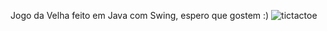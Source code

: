 Jogo da Velha feito em Java com Swing, espero que gostem :)
![tictactoe](https://github.com/Saaanzio/JogoDaVelha/assets/128072794/9d49c872-a90f-4546-8233-0961e6bd475c)
